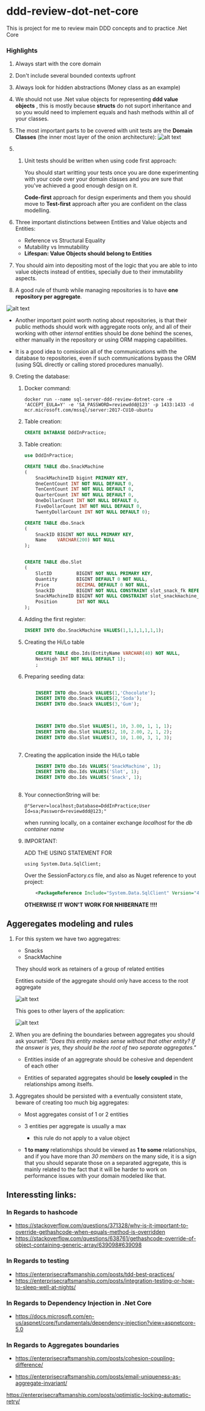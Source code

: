 # ddd-review-dot-net-core
This is project for me to review main DDD concepts and to practice .Net Core

### Highlights

1. Always start with the core domain
2. Don't include several bounded contexts upfront
3. Always look for hidden abstractions (Money class as an example)

4. We should not use .Net value objects for representing **ddd value objects** , this is mostly because **structs** do not suport inheritance and so you would need to implement equals and hash methods within all of your classes.

5. The most important parts to be covered with unit tests are the **Domain Classes** (the inner most layer of the onion architecture): 
![alt text][unit-tests-tip]

[unit-tests-tip]: README-REFs/unit-tests-start-tip.png 


5. 1.  Unit tests should be written when using code first approach:
    
        You should start writting your tests once you are done experimenting with your code over your domain classes and you are sure that you've achieved a good enough design on it.

        **Code-first** approach for design experiments and them you should move to **Test-first** approach after you are confident on the class modelling.

6. Three important distinctions between Entities and Value objects and Entities: 
    * Reference vs Structural Equality
    * Mutability vs Immutability
    * **Lifespan: Value Objects should belong to Entities**

7. You should aim into depositing most of the logic that you are able to into value objects instead of entities, specially due to their immutability aspects.

8. A good rule of thumb while managing repositories is to have **one repository per aggregate**.
 
![alt text][repositories-vs-aggregates]

[repositories-vs-aggregates]: README-REFs/repositories-vs-aggregates.png 

* Another important point worth noting about repositories, is that their public methods should work with aggregate roots only, and all of their working with other *internal* entities should be done behind the scenes, either manually in the repository or using ORM mapping capabilities.

* It is a good idea to comission all of the communications with the database to repositories, even if such communications bypass the ORM (using SQL directly or calling stored procedures manually).

9. Creting the database: 

    1. Docker command: 

        ```shell 
        docker run --name sql-server-ddd-review-dotnet-core -e 'ACCEPT_EULA=Y' -e 'SA_PASSWORD=reviewddd@123' -p 1433:1433 -d mcr.microsoft.com/mssql/server:2017-CU10-ubuntu 
        ```



    2. Table creation: 
        ```sql
        CREATE DATABASE DddInPractice;
        ```


    3. Table creation: 
        ```sql
        use DddInPractice;
        
        CREATE TABLE dbo.SnackMachine
        (
            SnackMachineID bigint PRIMARY KEY,
            OneCentCount INT NOT NULL DEFAULT 0,
            TenCentCount INT NOT NULL DEFAULT 0,
            QuarterCount INT NOT NULL DEFAULT 0,
            OneDollarCount INT NOT NULL DEFAULT 0,
            FiveDollarCount INT NOT NULL DEFAULT 0,
            TwentyDollarCount INT NOT NULL DEFAULT 0);

        CREATE TABLE dbo.Snack
        (
            SnackID BIGINT NOT NULL PRIMARY KEY,
            Name    VARCHAR(200) NOT NULL
        );


        CREATE TABLE dbo.Slot
        (
            SlotID         BIGINT NOT NULL PRIMARY KEY,
            Quantity       BIGINT DEFAULT 0 NOT NULL,
            Price          DECIMAL DEFAULT 0 NOT NULL,
            SnackID        BIGINT NOT NULL CONSTRAINT slot_snack_fk REFERENCES dbo.Snack,
            SnackMachineID BIGINT NOT NULL CONSTRAINT slot_snackmachine_fk REFERENCES dbo.SnackMachine,
            Position       INT NOT NULL
        );

        ```
    4. Adding the first register: 
        ```sql 
        INSERT INTO dbo.SnackMachine VALUES(1,1,1,1,1,1,1);
        ```
    5. Creating the Hi/Lo table 

        ```sql 
            CREATE TABLE dbo.Ids(EntityName VARCHAR(40) NOT NULL,
            NextHigh INT NOT NULL DEFAULT 1);
            ;
        ```


    6. Preparing seeding data:

        ```sql

            INSERT INTO dbo.Snack VALUES(1,'Chocolate');
            INSERT INTO dbo.Snack VALUES(2,'Soda');
            INSERT INTO dbo.Snack VALUES(3,'Gum');
            
        ```

        ```sql

            INSERT INTO dbo.Slot VALUES(1, 10, 3.00, 1, 1, 1);
            INSERT INTO dbo.Slot VALUES(2, 10, 2.00, 2, 1, 2);
            INSERT INTO dbo.Slot VALUES(3, 10, 1.00, 3, 1, 3);
            
        ```


    7. Creating the application inside the Hi/Lo table 

        ```sql 
            INSERT INTO dbo.Ids VALUES('SnackMachine', 1);
            INSERT INTO dbo.Ids VALUES('Slot', 1);
            INSERT INTO dbo.Ids VALUES('Snack', 1);
            
        ```


    8. Your connectionString will be: 

        ```@"Server=localhost;Database=DddInPractice;User Id=sa;Password=reviewddd@123;"```

        when running locally, on a container exchange *localhost* for the *db container name*

    9. IMPORTANT: 

        ADD THE USING STATEMENT FOR 
        ```CSHARP
        using System.Data.SqlClient;
        ```
        Over the SessionFactory.cs file, 
        and also as Nuget reference to yout project: 
        ```XML
            <PackageReference Include="System.Data.SqlClient" Version="4.8.2" />

        ```
        **OTHERWISE IT WON'T WORK FOR NHIBERNATE !!!!**


## Aggeregates modeling and rules

1. For this system we have two aggregatres: 
    * Snacks
    * SnackMachine

    They should work as retainers of a group of related entities

    Entities outside of the aggregate should only have access to the root aggregate

    ![alt text][root-aggregate-access]

    [root-aggregate-access]: README-REFs/aggregates-expected-relations.png 

    This goes to other layers of the application:


    ![alt text][root-aggregate-access2]

    [root-aggregate-access2]: README-REFs/aggregates-vs-application-services.png 

2. When you are defining the boundaries between aggregates you should ask yourself: *"Does this entity makes sense without that other entity? If the answer is yes, they should be the root of two separate aggregates."*

    * Entities inside of an aggregrate should be cohesive and dependent of each other 

    * Entities of separated aggregates should be **losely coupled** in the relationships among itselfs.

3. Aggregates should be persisted with a eventually consistent state, beware of creating too much big aggregates: 
    * Most aggregates consist of 1 or 2 entities
    * 3 entities per aggregate is usually a max
        * this rule do not apply to a value object 

    * **1 to many** relationships should be viewed as **1 to some** relationships, and if you have more than *30 members* on the many side, it is a sign that you should separate those on a separated aggregate, this is mainly related to the fact that it will be harder to work on performance issues with your domain modeled like that.





## Interessting links:

### In Regards to hashcode
* https://stackoverflow.com/questions/371328/why-is-it-important-to-override-gethashcode-when-equals-method-is-overridden
* https://stackoverflow.com/questions/638761/gethashcode-override-of-object-containing-generic-array/639098#639098

### In Regards to testing

* https://enterprisecraftsmanship.com/posts/tdd-best-practices/
* https://enterprisecraftsmanship.com/posts/integration-testing-or-how-to-sleep-well-at-nights/

### In Regards to Dependency Injection in .Net Core

* https://docs.microsoft.com/en-us/aspnet/core/fundamentals/dependency-injection?view=aspnetcore-5.0


### In Regards to Aggregates boundaries

* https://enterprisecraftsmanship.com/posts/cohesion-coupling-difference/

* https://enterprisecraftsmanship.com/posts/email-uniqueness-as-aggregate-invariant/

https://enterprisecraftsmanship.com/posts/optimistic-locking-automatic-retry/
